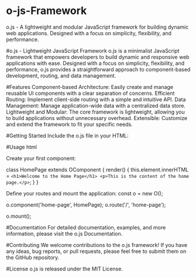 # o-js-Framework
o.js - A lightweight and modular JavaScript framework for building dynamic web applications. Designed with a focus on simplicity, flexibility, and performance.

#o.js - Lightweight JavaScript Framework
o.js is a minimalist JavaScript framework that empowers developers to build dynamic and responsive web applications with ease. Designed with a focus on simplicity, flexibility, and performance, o.js provides a straightforward approach to component-based development, routing, and data management.

#Features
Component-based Architecture: Easily create and manage reusable UI components with a clear separation of concerns.
Efficient Routing: Implement client-side routing with a simple and intuitive API.
Data Management: Manage application-wide data with a centralized data store.
Lightweight and Modular: The core framework is lightweight, allowing you to build applications without unnecessary overhead.
Extensible: Customize and extend the framework to fit your specific needs.

#Getting Started
Include the o.js file in your HTML:

#Usage
html
<script src="https://cdn.jsdelivr.net/npm/o.js"></script>
Create your first component:

class HomePage extends OComponent {
  render() {
    this.element.innerHTML = `
      <h1>Welcome to the Home Page</h1>
      <p>This is the content of the home page.</p>
    `;
  }
}

Define your routes and mount the application:
const o = new O();

o.component('home-page', HomePage);
o.route('/', 'home-page');

o.mount();

#Documentation
For detailed documentation, examples, and more information, please visit the o.js Documentation.

#Contributing
We welcome contributions to the o.js framework! If you have any ideas, bug reports, or pull requests, please feel free to submit them on the GitHub repository.

#License
o.js is released under the MIT License.

